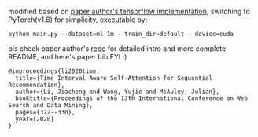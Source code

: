 modified based on [paper author's tensorflow implementation](https://github.com/JiachengLi1995/TiSASRec), switching to PyTorch(v1.6) for simplicity, executable by:

```python main.py --dataset=ml-1m --train_dir=default --device=cuda```

pls check paper author's [repo](https://github.com/JiachengLi1995/TiSASRec) for detailed intro and more complete README, and here's paper bib FYI :)

```
@inproceedings{li2020time,
  title={Time Interval Aware Self-Attention for Sequential Recommendation},
  author={Li, Jiacheng and Wang, Yujie and McAuley, Julian},
  booktitle={Proceedings of the 13th International Conference on Web Search and Data Mining},
  pages={322--330},
  year={2020}
}
```
